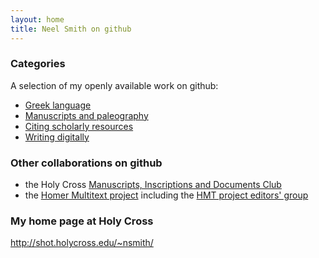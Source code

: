 ```yaml
---
layout: home
title: Neel Smith on github
---
```



### Categories ###


A selection of my openly available work on github:

- [Greek language](greek)
- [Manuscripts and paleography](mss)
- [Citing scholarly resources](citation)
- [Writing digitally](writing)


### Other collaborations on github ###


- the Holy Cross [Manuscripts, Inscriptions and Documents Club](http://hcmid.github.io/) 
- the [Homer Multitext project](http://homermultitext.github.io) including the [HMT project editors' group](http://hmteditors.github.io/)

### My home page at Holy Cross ###

<http://shot.holycross.edu/~nsmith/>


